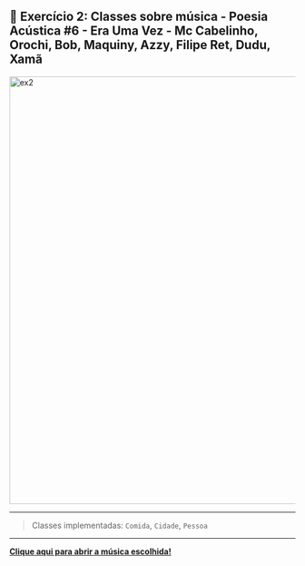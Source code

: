 ## 🎵 Exercício 2: Classes sobre música - Poesia Acústica #6 - Era Uma Vez - Mc Cabelinho, Orochi, Bob, Maquiny, Azzy, Filipe Ret, Dudu, Xamã



<img width="1599" height="753" alt="ex2" src="https://github.com/user-attachments/assets/7b09aede-137c-46ab-8379-a1c0818fd023" />

---

> Classes implementadas: `Comida`, `Cidade`, `Pessoa`

---







**[Clique aqui para abrir a música escolhida!](https://www.youtube.com/watch?v=jK2k1P56Cno&list=RDjK2k1P56Cno&start_radio=1)**



